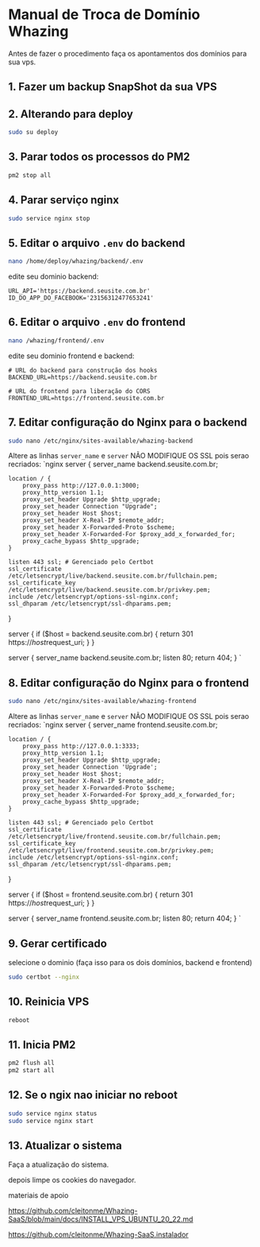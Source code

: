 # Manual de Troca de Domínio Whazing
Antes de fazer o procedimento faça os apontamentos dos domínios para sua vps.
## 1. Fazer um backup  SnapShot da sua VPS

## 2. Alterando para deploy
```bash
sudo su deploy
```

## 3. Parar todos os processos do PM2
```bash
pm2 stop all
```

## 4. Parar serviço nginx
```bash
sudo service nginx stop
```

## 5. Editar o arquivo `.env` do backend
```bash
nano /home/deploy/whazing/backend/.env
```
edite seu dominio backend:
```env
URL_API='https://backend.seusite.com.br'
ID_DO_APP_DO_FACEBOOK='23156312477653241'
```

## 6. Editar o arquivo `.env` do frontend
```bash
nano /whazing/frontend/.env
```
edite seu dominio frontend e backend:
```
# URL do backend para construção dos hooks
BACKEND_URL=https://backend.seusite.com.br

# URL do frontend para liberação do CORS
FRONTEND_URL=https://frontend.seusite.com.br
```

## 7. Editar configuração do Nginx para o backend
```bash
sudo nano /etc/nginx/sites-available/whazing-backend
```
Altere as linhas `server_name` e `server`   NÃO MODIFIQUE OS SSL pois serao recriados:
`nginx
server {
    server_name backend.seusite.com.br;

    location / {
        proxy_pass http://127.0.0.1:3000;
        proxy_http_version 1.1;
        proxy_set_header Upgrade $http_upgrade;
        proxy_set_header Connection "Upgrade";
        proxy_set_header Host $host;
        proxy_set_header X-Real-IP $remote_addr;
        proxy_set_header X-Forwarded-Proto $scheme;
        proxy_set_header X-Forwarded-For $proxy_add_x_forwarded_for;
        proxy_cache_bypass $http_upgrade;
    }

    listen 443 ssl; # Gerenciado pelo Certbot
    ssl_certificate /etc/letsencrypt/live/backend.seusite.com.br/fullchain.pem;
    ssl_certificate_key /etc/letsencrypt/live/backend.seusite.com.br/privkey.pem;
    include /etc/letsencrypt/options-ssl-nginx.conf;
    ssl_dhparam /etc/letsencrypt/ssl-dhparams.pem;
}

server {
    if ($host = backend.seusite.com.br) {
        return 301 https://$host$request_uri;
    }
}

server {
    server_name backend.seusite.com.br;
    listen 80;
    return 404;
}
`

## 8. Editar configuração do Nginx para o frontend
```bash
sudo nano /etc/nginx/sites-available/whazing-frontend
```
Altere  as linhas `server_name` e `server` NÃO MODIFIQUE OS SSL pois serao recriados:
`nginx
server {
    server_name frontend.seusite.com.br;

    location / {
        proxy_pass http://127.0.0.1:3333;
        proxy_http_version 1.1;
        proxy_set_header Upgrade $http_upgrade;
        proxy_set_header Connection 'Upgrade';
        proxy_set_header Host $host;
        proxy_set_header X-Real-IP $remote_addr;
        proxy_set_header X-Forwarded-Proto $scheme;
        proxy_set_header X-Forwarded-For $proxy_add_x_forwarded_for;
        proxy_cache_bypass $http_upgrade;
    }

    listen 443 ssl; # Gerenciado pelo Certbot
    ssl_certificate /etc/letsencrypt/live/frontend.seusite.com.br/fullchain.pem;
    ssl_certificate_key /etc/letsencrypt/live/frontend.seusite.com.br/privkey.pem;
    include /etc/letsencrypt/options-ssl-nginx.conf;
    ssl_dhparam /etc/letsencrypt/ssl-dhparams.pem;
}

server {
    if ($host = frontend.seusite.com.br) {
        return 301 https://$host$request_uri;
    }
}

server {
    server_name frontend.seusite.com.br;
    listen 80;
    return 404;
}
`
## 9. Gerar certificado
selecione o dominio (faça isso para os dois domínios, backend e frontend)
```bash
sudo certbot --nginx
```
## 10. Reinicia  VPS
```bash
reboot
```
## 11. Inicia PM2
```bash
pm2 flush all
pm2 start all
```
## 12. Se o ngix nao iniciar no reboot
```bash
sudo service nginx status
sudo service nginx start
```
## 13. Atualizar o sistema
Faça a atualização do sistema.

depois limpe os cookies do navegador.

materiais de apoio

https://github.com/cleitonme/Whazing-SaaS/blob/main/docs/INSTALL_VPS_UBUNTU_20_22.md

https://github.com/cleitonme/Whazing-SaaS.instalador



